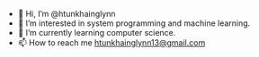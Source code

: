 - 👋 Hi, I’m @htunkhainglynn
- 👀 I’m interested in system programming and machine learning.
- 🌱 I’m currently learning computer science.
- 📫 How to reach me htunkhainglynn13@gmail.com

<!---
HtunKhaingLynn/HtunKhaingLynn is a ✨ special ✨ repository because its `README.md` (this file) appears on your GitHub profile.
You can click the Preview link to take a look at your changes.
--->

